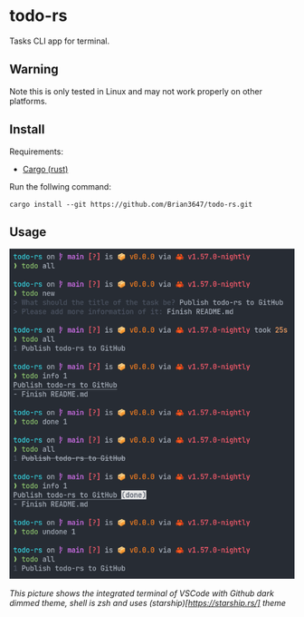 # todo-rs

Tasks CLI app for terminal.

## Warning

Note this is only tested in Linux and may not work properly on other platforms.

## Install

Requirements:

- [Cargo (rust)](https://www.rust-lang.org/)

Run the follwing command:

```
cargo install --git https://github.com/Brian3647/todo-rs.git
```

## Usage

![(You can see the full image in .github/assets/usage.png)](.github/assets/usage.png)

*This picture shows the integrated terminal of VSCode with Github dark dimmed theme, shell is zsh and uses (starship)[https://starship.rs/] theme*
